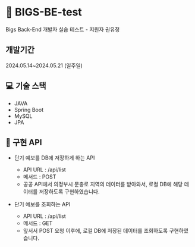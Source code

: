 ﻿# 🚀 BIGS-BE-test
Bigs Back-End 개발자 실습 테스트 - 지원자 권유정


 ## 개발기간
 2024.05.14~2024.05.21 (일주일)

## 💻 기술 스택
- JAVA
- Spring Boot
- MySQL
- JPA

## 📌 구현 API
 - 단기 예보를 DB에 저장하게 하는 API
   - API URL : /api/list
   - 메서드 : POST
   - 공공 API에서 의정부시 문충로 지역의 데이터를 받아와서, 로컬 DB에 해당 데이터를 저장하도록 구현하였습니다.
  
- 단기 예보를 조회하는 API
  - API URL : /api/list
  - 메서드 : GET
  - 앞서서 POST 요청 이후에, 로컬 DB에 저장된 데이터를 조회하도록 구현하였습니다.
